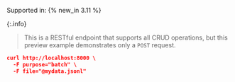 Supported in: {% new_in 3.11 %}

{:.info}
> This is a RESTful endpoint that supports all CRUD operations, but this preview example demonstrates only a `POST` request.

```json
curl http://localhost:8000 \
  -F purpose="batch" \
  -F file="@mydata.jsonl"
```